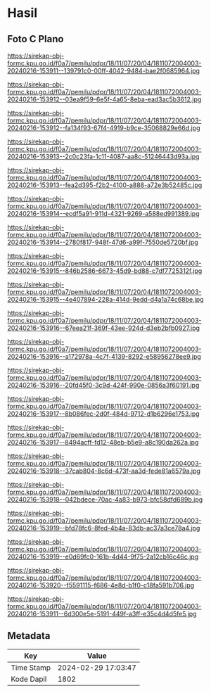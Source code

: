 # Hasil

## Foto C Plano

https://sirekap-obj-formc.kpu.go.id/f0a7/pemilu/pdpr/18/11/07/20/04/1811072004003-20240216-153911--139791c0-00ff-4042-9484-bae2f0685964.jpg

https://sirekap-obj-formc.kpu.go.id/f0a7/pemilu/pdpr/18/11/07/20/04/1811072004003-20240216-153912--03ea9f59-6e5f-4a65-8eba-ead3ac5b3612.jpg

https://sirekap-obj-formc.kpu.go.id/f0a7/pemilu/pdpr/18/11/07/20/04/1811072004003-20240216-153912--fa134f93-67f4-4919-b9ce-35068829e66d.jpg

https://sirekap-obj-formc.kpu.go.id/f0a7/pemilu/pdpr/18/11/07/20/04/1811072004003-20240216-153913--2c0c23fa-1c11-4087-aa8c-51246443d93a.jpg

https://sirekap-obj-formc.kpu.go.id/f0a7/pemilu/pdpr/18/11/07/20/04/1811072004003-20240216-153913--fea2d395-f2b2-4100-a888-a72e3b52485c.jpg

https://sirekap-obj-formc.kpu.go.id/f0a7/pemilu/pdpr/18/11/07/20/04/1811072004003-20240216-153914--ecdf5a91-911d-4321-9269-a588ed991389.jpg

https://sirekap-obj-formc.kpu.go.id/f0a7/pemilu/pdpr/18/11/07/20/04/1811072004003-20240216-153914--2780f817-948f-47d6-a99f-7550de5720bf.jpg

https://sirekap-obj-formc.kpu.go.id/f0a7/pemilu/pdpr/18/11/07/20/04/1811072004003-20240216-153915--846b2586-6673-45d9-bd88-c7df7725312f.jpg

https://sirekap-obj-formc.kpu.go.id/f0a7/pemilu/pdpr/18/11/07/20/04/1811072004003-20240216-153915--4e407894-228a-414d-9edd-d4a1a74c68be.jpg

https://sirekap-obj-formc.kpu.go.id/f0a7/pemilu/pdpr/18/11/07/20/04/1811072004003-20240216-153916--67eea21f-369f-43ee-924d-d3eb2bfb0927.jpg

https://sirekap-obj-formc.kpu.go.id/f0a7/pemilu/pdpr/18/11/07/20/04/1811072004003-20240216-153916--a172978a-4c7f-4139-8292-e58956278ee9.jpg

https://sirekap-obj-formc.kpu.go.id/f0a7/pemilu/pdpr/18/11/07/20/04/1811072004003-20240216-153916--20fd45f0-3c9d-424f-990e-0856a3f60191.jpg

https://sirekap-obj-formc.kpu.go.id/f0a7/pemilu/pdpr/18/11/07/20/04/1811072004003-20240216-153917--8b086fec-2d0f-484d-9712-d1b6296e1753.jpg

https://sirekap-obj-formc.kpu.go.id/f0a7/pemilu/pdpr/18/11/07/20/04/1811072004003-20240216-153917--8494acff-fd12-48eb-b5e9-a8c190da262a.jpg

https://sirekap-obj-formc.kpu.go.id/f0a7/pemilu/pdpr/18/11/07/20/04/1811072004003-20240216-153918--37cab804-8c6d-473f-aa3d-fede81a6579a.jpg

https://sirekap-obj-formc.kpu.go.id/f0a7/pemilu/pdpr/18/11/07/20/04/1811072004003-20240216-153918--042bdece-70ac-4a83-b973-bfc58dfd689b.jpg

https://sirekap-obj-formc.kpu.go.id/f0a7/pemilu/pdpr/18/11/07/20/04/1811072004003-20240216-153919--bfd78fc6-8fed-4b4a-83db-ac37a3ce78a4.jpg

https://sirekap-obj-formc.kpu.go.id/f0a7/pemilu/pdpr/18/11/07/20/04/1811072004003-20240216-153919--e0d69fc0-161b-4d44-9f75-2a12cb16c46c.jpg

https://sirekap-obj-formc.kpu.go.id/f0a7/pemilu/pdpr/18/11/07/20/04/1811072004003-20240216-153920--f5591115-f686-4e8d-b1f0-c18fa591b706.jpg

https://sirekap-obj-formc.kpu.go.id/f0a7/pemilu/pdpr/18/11/07/20/04/1811072004003-20240216-153911--6d300e5e-5191-449f-a3ff-e35c4d4d5fe5.jpg


## Metadata

| Key        | Value               |
| ---------- | ------------------- |
| Time Stamp | 2024-02-29 17:03:47 |
| Kode Dapil | 1802                |



